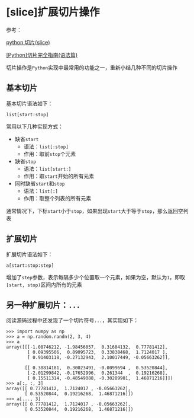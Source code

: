 
# [slice]扩展切片操作

参考：

[python 切片(slice)](https://blog.csdn.net/u012005313/article/details/48159477)

[[Python]切片完全指南(语法篇)](https://zhuanlan.zhihu.com/p/79541418)

切片操作是`Python`实现中最常用的功能之一，重新小结几种不同的切片操作

## 基本切片

基本切片语法如下：

```
list[start:stop]
```

常用以下几种实现方式：

* 缺省`start`
    * 语法：`list[:stop]`
    * 作用：取前`stop`个元素
* 缺省`stop`
    * 语法：`list[start:]`
    * 作用：取`start`开始的所有元素
* 同时缺省`start`和`stop`
    * 语法：`list[:]`
    * 作用：取整个列表的所有元素

通常情况下，下标`start`小于`stop`，如果出现`start`大于等于`stop`，那么返回空列表

## 扩展切片

扩展切片语法如下：

```
a[start:stop:step]
```

增加了`step`参数，表示每隔多少个位置取一个元素，如果为空，默认为`1`，即取`[start, stop)`区间内所有的元素

## 另一种扩展切片：`...`

阅读源码过程中还发现了一个切片符号`...`，其实现如下：

```
>>> import numpy as np
>>> a = np.random.randn(2, 3, 4)
>>> a
array([[[-1.08746212, -1.98456057,  0.31604132,  0.77781412],
        [ 0.09395506,  0.89095723,  0.33838468,  1.7124017 ],
        [ 0.91403118, -0.27132943,  2.10017449, -0.05663262]],

       [[ 0.38814181,  0.30023491, -0.0099694 ,  0.53520844],
        [-2.01299842, -0.17652996,  0.261344  ,  0.19216268],
        [ 0.15511314, -0.48549088, -0.30289901,  1.46871216]]])
>>> a[:, :, 3]
array([[ 0.77781412,  1.7124017 , -0.05663262],
       [ 0.53520844,  0.19216268,  1.46871216]])
>>> a[..., 3]
array([[ 0.77781412,  1.7124017 , -0.05663262],
       [ 0.53520844,  0.19216268,  1.46871216]])
```